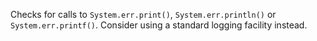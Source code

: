
Checks for calls to `System.err.print()`, `System.err.println()` or `System.err.printf()`.
Consider using a standard logging facility instead.


